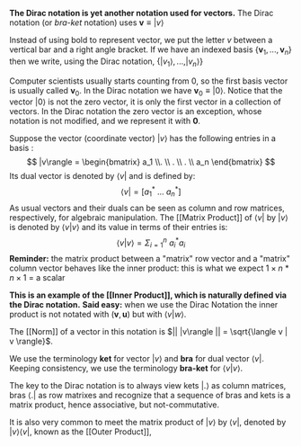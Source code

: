 **The Dirac notation is yet another notation used for vectors.** 
The Dirac notation (or *bra-ket* notation) uses $\mathbf{v} \equiv |v\rangle$ 

Instead of using bold to represent vector, we put the letter $v$ between a vertical bar and a right angle bracket. 
If we have an indexed basis $\{\mathbf{v}_1, ..., \mathbf{v}_n\}$ then we write, using the Dirac notation, $\{|v_1\rangle,...,|v_n\rangle\}$ 

Computer scientists usually starts counting from $0$, so the first basis vector is usually called $\mathbf{v}_0$. 
In the Dirac notation we have $\mathbf{v}_0 \equiv |0\rangle$. 
Notice that the vector $|0\rangle$ is not the zero vector, it is only the first vector in a collection of vectors. 
In the Dirac notation the zero vector is an exception, whose notation is not modified, and we represent it with $\mathbf{0}$.

Suppose the vector (coordinate vector) $|v\rangle$ has the following entries in a basis : 
$$
|v\rangle = \begin{bmatrix} a_1 \\. \\ . \\ . \\ a_n \end{bmatrix}
$$
Its dual vector is denoted by $\langle v |$ and is defined by: 
$$
\langle v | = [a_1^* \ ... \ a_n^*] 
$$
As usual vectors and their duals can be seen as column and row matrices, respectively, for algebraic manipulation.
The [[Matrix Product]] of $\langle v |$ by $| v \rangle$ is denoted by $\langle v | v \rangle$ and its value in terms of their entries is: 
$$
\langle v | v \rangle = \Sigma_{i=1}^n \ a_i^* a_i
$$
**Reminder:** the matrix product between a "matrix" row vector and a "matrix" column vector behaves like the inner product: this is what we expect $1\times n$ * $n\times 1$ = a scalar

**This is an example of the [[Inner Product]], which is naturally defined via the Dirac notation.** 
**Said easy:** when we use the Dirac Notation the inner product is not notated with $(\mathbf{v}, \mathbf{u})$ but with $\langle v|w\rangle$.

The [[Norm]] of a vector in this notation is $|| |v\rangle || = \sqrt{\langle v | v \rangle}$. 

We use the terminology **ket** for vector $|v\rangle$ and **bra** for dual vector $\langle v |$. 
Keeping consistency, we use the terminology **bra-ket** for $\langle v | v \rangle$. 

The key to the Dirac notation is to always view kets $|.\rangle$ as column matrices, bras $\langle .|$ as row matrixes and recognize that a sequence of bras and kets is a matrix product, hence associative, but not-commutative. 

It is also very common to meet the matrix product of $|v\rangle$ by $\langle v|$, denoted by $|v\rangle \langle v|$, known as the [[Outer Product]],

